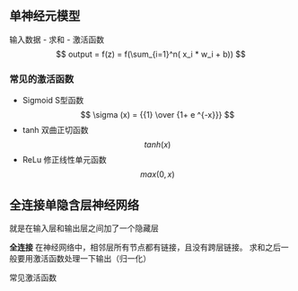 <script type="text/javascript" src="http://cdn.mathjax.org/mathjax/latest/MathJax.js?config=default"></script>
## 单神经元模型
输入数据 - 求和 - 激活函数
$$ output = f(z) = f(\sum_{i=1}^n( x_i * w_i + b)) $$

### 常见的激活函数
- Sigmoid S型函数
$$  \sigma (x) = {{1} \over {1+ e ^{-x}}} $$
- tanh 双曲正切函数
$$ tanh(x) $$
- ReLu 修正线性单元函数
$$ max(0,x) $$

## 全连接单隐含层神经网络
就是在输入层和输出层之间加了一个隐藏层


**全连接** 在神经网络中，相邻层所有节点都有链接，且没有跨层链接。
求和之后一般要用激活函数处理一下输出（归一化）

常见激活函数
